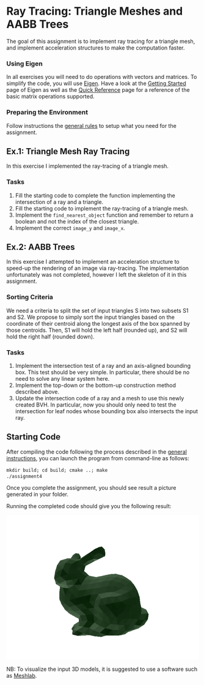 Ray Tracing: Triangle Meshes and AABB Trees
===========================================

The goal of this assignment is to implement ray tracing for a triangle mesh, and implement acceleration structures to make the computation faster.

### Using Eigen

In all exercises you will need to do operations with vectors and matrices. To simplify the code, you will use [Eigen](http://eigen.tuxfamily.org/).
Have a look at the [Getting Started](http://eigen.tuxfamily.org/dox/GettingStarted.html) page of Eigen as well as the [Quick Reference](http://eigen.tuxfamily.org/dox/group__QuickRefPage.html}) page for a reference of the basic matrix operations supported.

### Preparing the Environment

Follow instructions the [general rules](../Rules.md) to setup what you need for the assignment.


Ex.1: Triangle Mesh Ray Tracing
-------------------------------

In this exercise I implemented the ray-tracing of a triangle mesh.

### Tasks

1. Fill the starting code to complete the function implementing the intersection of a ray and a triangle.
2. Fill the starting code to implement the ray-tracing of a triangle mesh.
3. Implement the `find_nearest_object` function and remember to return a boolean and not the index of the closest triangle.
4. Implement the correct `image_y` and `image_x`.

Ex.2: AABB Trees
----------------

In this exercise I attempted to implement an acceleration structure to speed-up the rendering of an image via ray-tracing. The implementation unfortunately was not completed, however I left the skeleton of it in this assignment.

### Sorting Criteria

We need a criteria to split the set of input triangles S into two subsets S1 and S2. We propose to simply sort the input triangles based on the coordinate of their centroid along the longest axis of the box spanned by those centroids. Then, S1 will hold the left half (rounded up), and S2 will hold the right half (rounded down).

### Tasks

1. Implement the intersection test of a ray and an axis-aligned bounding box. This test should be very simple. In particular, there should be no need to solve any linear system here.
2. Implement the top-down or the bottom-up construction method described above.
3. Update the intersection code of a ray and a mesh to use this newly created BVH. In particular, now you should only need to test the intersection for leaf nodes whose bounding box also intersects the input ray.

Starting Code
-------------

After compiling the code following the process described in the [general instructions](../../RULES.md), you can launch the program from command-line as follows:

```
mkdir build; cd build; cmake ..; make
./assignment4
```
Once you complete the assignment, you should see result a picture generated in your folder.

Running the completed code should give you the following result:

![](images/bunny.png?raw=true)

NB: To visualize the input 3D models, it is suggested to use a software such as [Meshlab](http://www.meshlab.net/).
